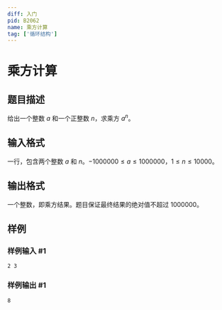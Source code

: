 ```yaml
---
diff: 入门
pid: B2062
name: 乘方计算
tag: ['循环结构']
---
```

# 乘方计算
## 题目描述

给出一个整数 $a$ 和一个正整数 $n$，求乘方 $a^n$。
## 输入格式

一行，包含两个整数 $a$ 和 $n$。$-1000000 \le a \le 1000000$，$1 \le n \le 10000$。
## 输出格式

一个整数，即乘方结果。题目保证最终结果的绝对值不超过 $1000000$。
## 样例

### 样例输入 #1
```
2 3
```
### 样例输出 #1
```
8
```
